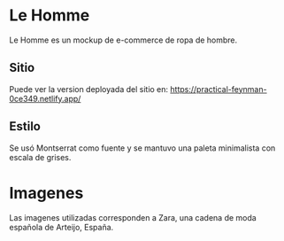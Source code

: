 # Le Homme

Le Homme es un mockup de e-commerce de ropa de hombre.

## Sitio
Puede ver la version deployada del sitio en:
https://practical-feynman-0ce349.netlify.app/


## Estilo
Se usó Montserrat como fuente y se mantuvo una paleta minimalista con escala de grises.

# Imagenes
Las imagenes utilizadas corresponden a Zara, una cadena de moda española de Arteijo, España.
